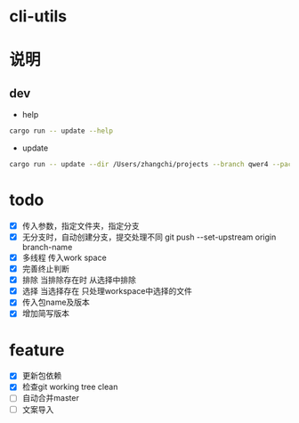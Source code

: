 # cli-utils

# 说明
## dev

- help
```bash
cargo run -- update --help
```
- update 
```bash
cargo run -- update --dir /Users/zhangchi/projects --branch qwer4 --package react --version 11 --include dlp,lego --exclude lego
```
# todo
- [x] 传入参数，指定文件夹，指定分支
- [x] 无分支时，自动创建分支，提交处理不同  git push --set-upstream origin branch-name
- [x] 多线程 传入work space
- [x] 完善终止判断
- [x] 排除 当排除存在时 从选择中排除
- [x] 选择 当选择存在 只处理workspace中选择的文件
- [x] 传入包name及版本
- [x] 增加简写版本

# feature
- [x] 更新包依赖
- [x] 检查git working tree clean
- [ ] 自动合并master
- [ ] 文案导入